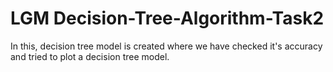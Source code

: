 # LGM Decision-Tree-Algorithm-Task2
In this, decision tree model is created where we have checked it's accuracy and tried to plot a decision tree model.
